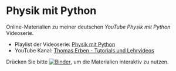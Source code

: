 # Physik mit Python

Online-Materialien zu meiner deutschen *YouTube*
*Physik mit Python* Videoserie.

- Playlist der Videoserie: [Physik mit Python](https://www.youtube.com/playlist?list=PL0FqMC_xCtjSUHEUVNxHHByhbNJ_eOw4I)
- YouTube Kanal: [Thomas Erben - Tutorials und Lehrvideos](https://www.youtube.com/channel/UCgaFgieXi6HIryaFyhhzQtg)

Drücken Sie bitte [![Binder](https://mybinder.org/badge_logo.svg)](https://mybinder.org/v2/gh/terben/Physik_mit_Python/HEAD), um die Materialien interaktiv zu nutzen.
